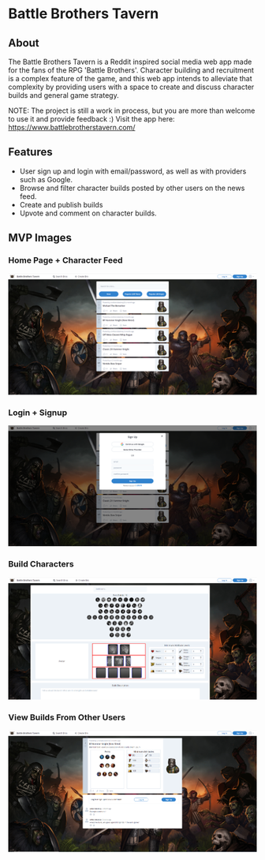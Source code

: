 # Battle Brothers Tavern

## About
The Battle Brothers Tavern is a Reddit inspired social media web app made for the fans of the RPG 'Battle Brothers'. Character building and recruitment is a complex feature of the game, and this web app intends to alleviate that complexity by providing users with a space to create and discuss character builds and general game strategy.

NOTE: The project is still a work in process, but you are more than welcome to use it and provide feedback :) Visit the app here: https://www.battlebrotherstavern.com/ 

## Features
- User sign up and login with email/password, as well as with providers such as Google.
- Browse and filter character builds posted by other users on the news feed.
- Create and publish builds
- Upvote and comment on character builds. 

## MVP Images
### Home Page + Character Feed
![](still_images/home.png)

### Login + Signup
![](still_images/login.png)

### Build Characters
![](still_images/build_bro.png)

### View Builds From Other Users
![](still_images/view_post.png)
